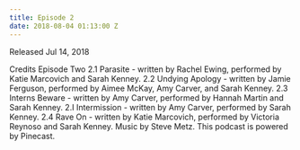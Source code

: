 ```yaml
---
title: Episode 2
date: 2018-08-04 01:13:00 Z
---
```


Released Jul 14, 2018

Credits Episode Two 2.1 Parasite - written by Rachel Ewing, performed by Katie Marcovich and Sarah Kenney. 2.2 Undying Apology - written by Jamie Ferguson, performed by Aimee McKay, Amy Carver, and Sarah Kenney. 2.3 Interns Beware - written by Amy Carver, performed by Hannah Martin and Sarah Kenney. 2.I Intermission - written by Amy Carver, performed by Sarah Kenney. 2.4 Rave On - written by Katie Marcovich, performed by Victoria Reynoso and Sarah Kenney. Music by Steve Metz. This podcast is powered by Pinecast.